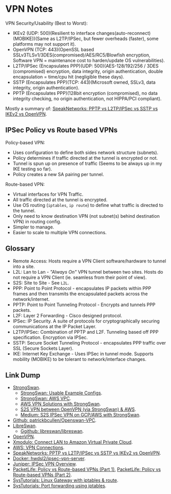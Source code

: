 VPN Notes
=========

VPN Security/Usability (Best to Worst):

* IKEv2 (UDP: 500)(Resilient to interface changes(auto-reconnect)(MOBIKE))(Same
  as L2TP/IPSec, but fewer overheads (faster), some platforms may not support
  it).
* OpenVPN (TCP: 443)(OpenSSL based
  SSLv3TLSv1/3DES(compromised)/AES/RC5/Blowfish encryption, Software VPN =
  maintenance cost to harden/update OS vulnerabilities).
* L2TP/IPSec (Encapsulates PPP)(UDP: 500)(AES-128/192/256 / 3DES (compromised)
  encryption, data integrity, origin authentication, double encapsulation =
  time/cpu hit (negligible these days).
* SSTP (Encapsulates PPP)(TCP: 443)(Microsoft owned, SSLv3, data integrity,
  origin authentication).
* PPTP (Encapsulates PPP)(128bit encryption (compromised), no data integrity
  checking, no origin authentication, not HIPPA/PCI compliant).

Mostly a summary of: [SpeakNetworks: PPTP vs L2TP/IPSec vs SSTP vs IKEv2 vs
OpenVPN].

IPSec Policy vs Route based VPNs
--------------------------------

Policy-based VPN:

* Uses configuration to define both sides network structure (subnets).
* Policy determines if traffic directed at the tunnel is encrypted or not.
* Tunnel is spun up on presence of traffic (Seems to be always up in my IKE
  testing so far).
* Policy creates a new SA pairing per tunnel.

Route-based VPN:

* Virtual interfaces for VPN Traffic.
* All traffic directed at the tunnel is encrypted.
* Use OS routing (`iptables`, `ip route`) to define what traffic is directed to
  the tunnel.
* Only need to know destination VPN (not subnet(s) behind destination VPN) in
  routing config.
* Simpler to manage.
* Easier to scale to multiple VPN connections.

Glossary
--------

* Remote Access: Hosts require a VPN Client software/hardware to tunnel into a
  site.
* L2L: Lan to Lan - _"Always On"_ VPN tunnel between two sites. Hosts do not
  require a VPN Client (ie. seamless from their point of view).
* S2S: Site to Site - See `L2L`.
* PPP: Point to Point Protocol - encapsulates IP packets within PPP frames and
  then transmits the encapsulated packets across the network/internet.
* PPTP: Point to Point Tunneling Protocol - Encrypts and tunnels PPP packets.
* L2F: Layer 2 Forwarding - Cisco designed protocol.
* IPSec: IP Security. A suite of protocols for cryptographically securing
  communications at the IP Packet Layer.
* L2TP/IPSec: Combination of PPTP and L2F. Tunneling based off PPP
  specification. Encryption via IPSec.
* SSTP: Secure Socket Tunneling Protocol - encapsulates PPP traffic over SSL
  (Secure Sockets Layer).
* IKE: Internet Key Exchange - Uses IPSec in tunnel mode. Supports mobility
  (MOBIKE) to be tolerant to network/interface changes.

Link Dump
---------

* [StrongSwan].
    * [StrongSwan: Usable Example Configs].
    * [StrongSwan: AWS VPC].
    * [AWS VPN Solutions with StrongSwan].
    * [S2S VPN between OpenVPN (via StrongSwan) & AWS].
    * [Medium: S2S IPSec VPN on GCP/AWS with StrongSwan].
* [Github: patrickbcullen/Openswan-VPC].
* [LibreSwan].
    * [Ggithub: libreswan/libreswan].
* [OpenVPN].
* [Xmodulo: Connect LAN to Amazon Virtual Private Cloud].
* [AWS: VPN Connections].
* [SpeakNetworks: PPTP vs L2TP/IPSec vs SSTP vs IKEv2 vs OpenVPN].
* [Docker: hwdsl2/ipsec-vpn-server].
* [Juniper: IPSec VPN Overview].
* [PacketLife: Policy vs Route-based VPNs (Part 1)], [PacketLife: Policy vs
  Route-based VPNs (Part 2)].
* [SysTutorials: Linux Gateway with iptables & route].
* [SysTutorials: Port forwarding using iptables].


[StrongSwan]: https://strongswan.org
[StrongSwan: Usable Example Configs]: https://wiki.strongswan.org/projects/strongswan/wiki/UsableExamples
[StrongSwan: AWS VPC]: https://wiki.strongswan.org/projects/strongswan/wiki/AwsVpc
[AWS VPN Solutions with StrongSwan]: https://www.maxmanders.co.uk/2014/05/05/aws-vpn-solutions-with-strongswan.html
[Medium: S2S IPSec VPN on GCP/AWS with StrongSwan]: https://medium.com/the-andela-way/site-to-site-ipsec-vpn-on-gcp-aws-with-strongswan-cb46dff1ab37
[S2S VPN between OpenVPN (via StrongSwan) & AWS]: https://aravindkrishnaswamy.wordpress.com/2014/11/26/site-to-site-vpn-between-openvpn-and-aws/
[Github: patrickbcullen/Openswan-VPC]: https://github.com/patrickbcullen/Openswan-VPC
[LibreSwan]: https://libreswan.org
[Ggithub: libreswan/libreswan]: https://github.com/libreswan/libreswan
[OpenVPN]: https://openvpn.net
[Xmodulo: Connect LAN to Amazon Virtual Private Cloud]: http://xmodulo.com/connect-lan-amazon-virtual-private-cloud.html
[AWS: VPN Connections]: https://docs.aws.amazon.com/vpc/latest/userguide/vpn-connections.html
[SpeakNetworks: PPTP vs L2TP/IPSec vs SSTP vs IKEv2 vs OpenVPN]: https://www.speaknetworks.com/pptp-vs-l2tpipsec-vs-sstp-vs-ikev2-vs-openvpn/
[Docker: hwdsl2/ipsec-vpn-server]: https://hub.docker.com/r/hwdsl2/ipsec-vpn-server/
[Juniper: IPSec VPN Overview]: https://www.juniper.net/documentation/en_US/junos/topics/topic-map/security-ipsec-vpn-overview.html
[PacketLife: Policy vs Route-based VPNs (Part 1)]: http://packetlife.net/blog/2011/aug/15/policy-based-vs-route-based-vpns-part-1/
[PacketLife: Policy vs Route-based VPNs (Part 2)]: http://packetlife.net/blog/2011/aug/17/policy-based-vs-route-based-vpns-part-2/
[SysTutorials: Linux Gateway with iptables & route]: https://www.systutorials.com/1372/setting-up-gateway-using-iptables-and-route-on-linux/
[SysTutorials: Port forwarding using iptables]: https://www.systutorials.com/816/port-forwarding-using-iptables/


